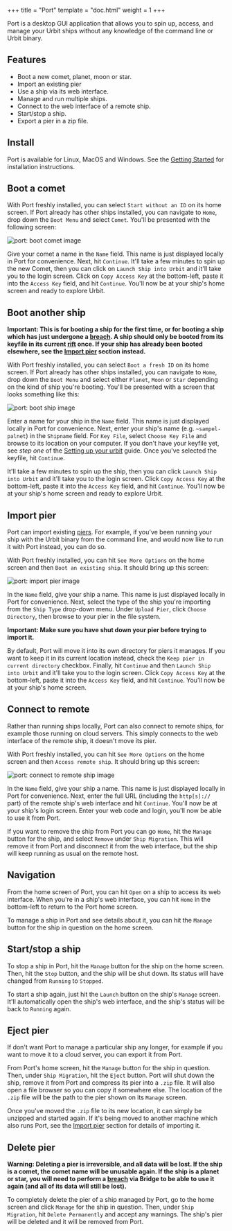 +++
title = "Port"
template = "doc.html"
weight = 1
+++

Port is a desktop GUI application that allows you to spin up, access, and manage
your Urbit ships without any knowledge of the command line or Urbit binary.

## Features

- Boot a new comet, planet, moon or star.
- Import an existing pier
- Use a ship via its web interface.
- Manage and run multiple ships.
- Connect to the web interface of a remote ship.
- Start/stop a ship.
- Export a pier in a zip file.

## Install

Port is available for Linux, MacOS and Windows. See the [Getting
Started](/getting-started#port) for installation instructions.

## Boot a comet

With Port freshly installed, you can select `Start without an ID` on its home
screen. If Port already has other ships installed, you can navigate to `Home`,
drop down the `Boot Menu` and select `Comet`. You'll be presented with the
following screen:

![port: boot comet image](https://media.urbit.org/docs/port/port-boot-comet.png)

Give your comet a name in the `Name` field. This name is just displayed locally
in Port for convenience. Next, hit `Continue`. It'll take a few minutes to spin
up the new Comet, then you can click on `Launch Ship into Urbit` and it'll take
you to the login screen. Click on `Copy Access Key` at the bottom-left, paste it
into the `Access Key` field, and hit `Continue`. You'll now be at your ship's
home screen and ready to explore Urbit.

## Boot another ship

**Important: This is for booting a ship for the first time, or for booting a
ship which has just undergone a [breach](/docs/glossary/breach). A ship should
only be booted from its keyfile in its current
[rift](/docs/azimuth/life-and-rift#rift) once. If your ship has already been
booted elsewhere, see the [Import pier](#import-pier) section instead.**

With Port freshly installed, you can select `Boot a fresh ID` on its home
screen. If Port already has other ships installed, you can navigate to `Home`,
drop down the `Boot Menu` and select either `Planet`, `Moon` or `Star` depending
on the kind of ship you're booting. You'll be presented with a screen that looks
something like this:

![port: boot ship image](https://media.urbit.org/docs/port/port-boot-ship.png)

Enter a name for your ship in the `Name` field. This name is just displayed
locally in Port for convenience. Next, enter your ship's name (e.g.
`~sampel-palnet`) in the `Shipname` field. For `Key File`, select `Choose Key File` and browse to its location on your computer. If you don't have your
keyfile yet, see _step one_ of the [Setting up your
urbit](/getting-started/planet#keyfile) guide. Once you've selected the keyfile,
hit `Continue`.

It'll take a few minutes to spin up the ship, then you can click `Launch Ship into Urbit` and it'll take you to the login screen. Click `Copy Access Key` at
the bottom-left, paste it into the `Access Key` field, and hit `Continue`.
You'll now be at your ship's home screen and ready to explore Urbit.

## Import pier

Port can import existing [piers](/docs/glossary/pier). For example, if you've
been running your ship with the Urbit binary from the command line, and would
now like to run it with Port instead, you can do so.

With Port freshly installed, you can hit `See More Options` on the home screen
and then `Boot an existing ship`. It should bring up this screen:

![port: import pier image](https://media.urbit.org/docs/port/port-import-pier.png)

In the `Name` field, give your ship a name. This name is just displayed locally
in Port for convenience. Next, select the type of the ship you're importing from
the `Ship Type` drop-down menu. Under `Upload Pier`, click `Choose Directory`,
then browse to your pier in the file system.

**Important: Make sure you have shut down your pier before trying to import it.**

By default, Port will move it into its own directory for piers it manages. If
you want to keep it in its current location instead, check the `Keep pier in current directory` checkbox. Finally, hit `Continue` and then `Launch Ship into Urbit` and it'll take you to the login screen. Click `Copy Access Key` at the
bottom-left, paste it into the `Access Key` field, and hit `Continue`. You'll
now be at your ship's home screen.

## Connect to remote

Rather than running ships locally, Port can also connect to remote ships, for
example those running on cloud servers. This simply connects to the web
interface of the remote ship, it doesn't move its pier.

With Port freshly installed, you can hit `See More Options` on the home screen
and then `Access remote ship`. It should bring up this screen:

![port: connect to remote ship image](https://media.urbit.org/docs/port/port-remote-ship.png)

In the `Name` field, give your ship a name. This name is just displayed locally
in Port for convenience. Next, enter the full URL (including the `http[s]://`
part) of the remote ship's web interface and hit `Continue`. You'll now be at
your ship's login screen. Enter your web code and login, you'll now be able to
use it from Port.

If you want to remove the ship from Port you can go `Home`, hit the `Manage`
button for the ship, and select `Remove` under `Ship Migration`. This will
remove it from Port and disconnect it from the web interface, but the ship will
keep running as usual on the remote host.

## Navigation

From the home screen of Port, you can hit `Open` on a ship to access its web
interface. When you're in a ship's web interface, you can hit `Home` in the
bottom-left to return to the Port home screen.

To manage a ship in Port and see details about it, you can hit the `Manage`
button for the ship in question on the home screen.

## Start/stop a ship

To stop a ship in Port, hit the `Manage` button for the ship on the home screen.
Then, hit the `Stop` button, and the ship will be shut down. Its status will
have changed from `Running` to `Stopped`.

To start a ship again, just hit the `Launch` button on the ship's `Manage`
screen. It'll automatically open the ship's web interface, and the ship's status
will be back to `Running` again.

## Eject pier

If don't want Port to manage a particular ship any longer, for example if you
want to move it to a cloud server, you can export it from Port.

From Port's home screen, hit the `Manage` button for the ship in question. Then,
under `Ship Migration`, hit the `Eject` button. Port will shut down the ship,
remove it from Port and compress its pier into a `.zip` file. It will also open
a file browser so you can copy it somewhere else. The location of the `.zip`
file will be the path to the pier shown on its `Manage` screen.

Once you've moved the `.zip` file to its new location, it can simply be unzipped
and started again. If it's being moved to another machine which also runs Port,
see the [Import pier](#import-pier) section for details of importing it.

## Delete pier

**Warning: Deleting a pier is irreversible, and all data will be lost. If the
ship is a comet, the comet name will be unusable again. If the ship is a planet
or star, you will need to perform a [breach](/docs/glossary/breach) via Bridge
to be able to use it again (and all of its data will still be lost).**

To completely delete the pier of a ship managed by Port, go to the home screen
and click `Manage` for the ship in question. Then, under `Ship Migration`, hit
`Delete Permanently` and accept any warnings. The ship's pier will be deleted
and it will be removed from Port.
